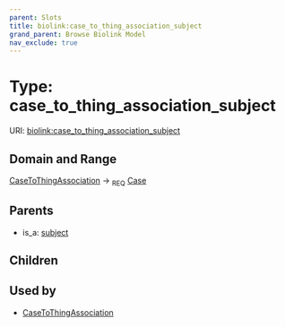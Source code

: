 ```yaml
---
parent: Slots
title: biolink:case_to_thing_association_subject
grand_parent: Browse Biolink Model
nav_exclude: true
---
```


# Type: case_to_thing_association_subject




URI: [biolink:case_to_thing_association_subject](https://w3id.org/biolink/vocab/case_to_thing_association_subject)

## Domain and Range

[CaseToThingAssociation](CaseToThingAssociation.md) ->  <sub>REQ</sub> [Case](Case.md)

## Parents

 *  is_a: [subject](subject.md)

## Children


## Used by

 * [CaseToThingAssociation](CaseToThingAssociation.md)
